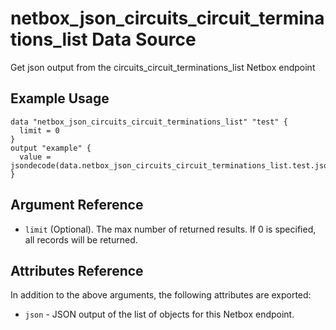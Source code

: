 # netbox\_json\_circuits\_circuit\_terminations\_list Data Source

Get json output from the circuits_circuit_terminations_list Netbox endpoint

## Example Usage

```hcl
data "netbox_json_circuits_circuit_terminations_list" "test" {
  limit = 0
}
output "example" {
  value = jsondecode(data.netbox_json_circuits_circuit_terminations_list.test.json)
}
```

## Argument Reference

* ``limit`` (Optional). The max number of returned results. If 0 is specified, all records will be returned.

## Attributes Reference

In addition to the above arguments, the following attributes are exported:
* ``json`` - JSON output of the list of objects for this Netbox endpoint.

